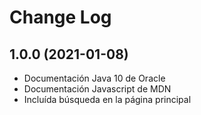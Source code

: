# Change Log

## 1.0.0 (2021-01-08)

* Documentación Java 10 de Oracle
* Documentación Javascript de MDN
* Incluída búsqueda en la página principal